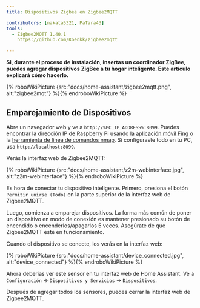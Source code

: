```yaml
---
title: Dispositivos Zigbee en Zigbee2MQTT

contributors: [nakata5321, PaTara43]
tools:
  - Zigbee2MQTT 1.40.1
    https://github.com/Koenkk/zigbee2mqtt

---
```


**Si, durante el proceso de instalación, insertas un coordinador ZigBee, puedes agregar dispositivos ZigBee a tu hogar inteligente. Este artículo explicará cómo hacerlo.**

{% roboWikiPicture {src:"docs/home-assistant/zigbee2mqtt.png", alt:"zigbee2mqt"} %}{% endroboWikiPicture %}

## Emparejamiento de Dispositivos

Abre un navegador web y ve a `http://%PC_IP_ADDRESS%:8099`. Puedes encontrar la dirección IP de Raspberry Pi
usando la [aplicación móvil Fing](https://www.fing.com/products) o la [herramienta de línea de comandos nmap](https://vitux.com/find-devices-connected-to-your-network-with-nmap/). Si configuraste todo en tu PC, usa `http://localhost:8099`.

Verás la interfaz web de Zigbee2MQTT:


{% roboWikiPicture {src:"docs/home-assistant/z2m-webinterface.jpg", alt:"z2m-webinterface"} %}{% endroboWikiPicture %}


Es hora de conectar tu dispositivo inteligente.
Primero, presiona el botón `Permitir unirse (Todo)` en la parte superior de la interfaz web de Zigbee2MQTT.

Luego, comienza a emparejar dispositivos. La forma más común de poner un dispositivo en modo de conexión es mantener presionado su botón de encendido o encenderlos/apagarlos 5 veces. Asegúrate de que Zigbee2MQTT esté en funcionamiento.

Cuando el dispositivo se conecte, los verás en la interfaz web:

{% roboWikiPicture {src:"docs/home-assistant/device_connected.jpg", alt:"device_connected"} %}{% endroboWikiPicture %}

Ahora deberías ver este sensor en tu interfaz web de Home Assistant. Ve a `Configuración` -> `Dispositivos y Servicios` -> `Dispositivos`. 

Después de agregar todos los sensores, puedes cerrar la interfaz web de Zigbee2MQTT.